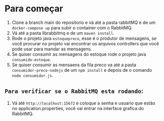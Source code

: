 # Para começar
  1. Clone a branch main do repositorio e vá até a pasta rabbitMQ e de um `docker-compose up` para subir o container com o RabbitMQ.
  2. Vá até a pasta librabbitmq e de um `maven install`.
  3. Rode o projeto java `estoquepreco`, esse é o produtor de mensagens, se você procurar no projeto vai encontrar os arquivos controllers que você pode usar para mandar as mensagens.
  4. Se quiser consumir as mensagens do estoque rode o projeto java `consumido-estoque`.
  5. Se quiser consumir as mensaens da fila preco va até a pasta `consumidor-preco-nodejs` de um `npm install` e depois de o comando `node consumidor.js`.
## `Para verificar se o RabbitMQ esta rodando`:
  1. Vá até `http://localhost:15672` e coloque a senha e usuario que estão no application.properties, você vai entrar na interface grafica do RabbitMQ.
  
